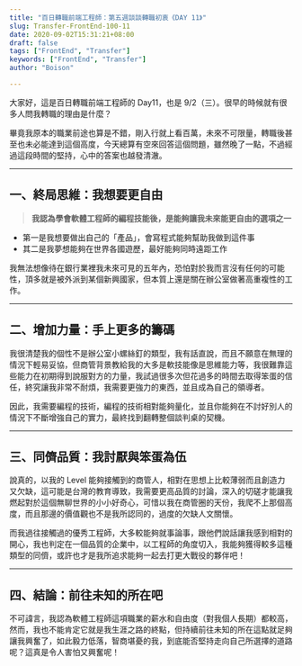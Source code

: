 ```yaml
---
title: "百日轉職前端工程師：第五週談談轉職初衷《DAY 11》"
slug: Transfer-FrontEnd-100-11
date: 2020-09-02T15:31:21+08:00
draft: false
tags: ["FrontEnd", "Transfer"]
keywords: ["FrontEnd", "Transfer"]
author: "Boison"

---
```


大家好，這是百日轉職前端工程師的 Day11，也是 9/2（三）。很早的時候就有很多人問我轉職的理由是什麼？

畢竟我原本的職業前途也算是不錯，剛入行就上看百萬，未來不可限量，轉職後甚至也未必能達到這個高度，今天總算有空來回答這個問題，雖然晚了一點，不過經過這段時間的堅持，心中的答案也越發清澈。

---

## 一、終局思維：我想要更自由

> **我認為學會軟體工程師的編程技能後，是能夠讓我未來能更自由的選項之一**

- 第一是我想要做出自己的「產品」，會寫程式能夠幫助我做到這件事
- 其二是我夢想能夠在世界各國遊歷，最好能夠同時遠距工作

我無法想像待在銀行業裡我未來可見的五年內，恐怕對於我而言沒有任何的可能性，頂多就是被外派到某個新興國家，但本質上還是關在辦公室做著高重複性的工作。

---

## 二、增加力量：手上更多的籌碼

我很清楚我的個性不是辦公室小螺絲釘的類型，我有話直說，而且不願意在無理的情況下輕易妥協，但商管背景教給我的大多是軟技能像是思維能力等，我很難靠這些能力在初期得到說服對方的力量，我試過很多次但花過多的時間去取得笨蛋的信任，終究讓我非常不耐煩，我需要更強力的東西，並且成為自己的領導者。

因此，我需要編程的技術，編程的技術相對能夠量化，並且你能夠在不討好別人的情況下不斷增強自己的實力，最終找到翻轉整個談判桌的契機。

---

## 三、同儕品質：我討厭與笨蛋為伍

說真的，以我的 Level 能夠接觸到的商管人，相對在思想上比較薄弱而且創造力又欠缺，這可能是台灣的教育導致，我需要更高品質的討論，深入的切磋才能讓我燃起對於這個無聊世界的小小好奇心，可惜以我在商管圈的天份，我爬不上那個高度，而且那邊的價值觀也不是我所認同的，過度的欠缺人文關懷。

而我過往接觸過的優秀工程師，大多較能夠就事論事，跟他們說話讓我感到相對的開心，我也判定在一個品質的企業中，以工程師的角度切入，我能夠獲得較多這種類型的同儕，或許也才是我所追求能夠一起去打更大戰役的夥伴吧！

---

## 四、結論：前往未知的所在吧

不可諱言，我認為軟體工程師這項職業的薪水和自由度（對我個人長期）都較高，然而，我也不能肯定它就是我生涯之路的終點，但持續前往未知的所在這點就足夠讓我興奮了，如此毅力低落，智商堪憂的我，到底能否堅持走向自己所選擇的道路呢？這真是令人害怕又興奮呢！
